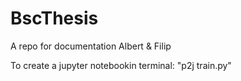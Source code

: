 # BscThesis
A repo for documentation Albert &amp; Filip

To create a jupyter notebookin terminal: "p2j train.py"
